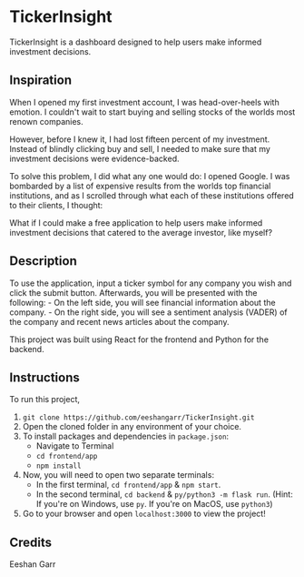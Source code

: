 # TickerInsight
TickerInsight is a dashboard designed to help users make informed investment decisions.

## Inspiration
When I opened my first investment account, I was head-over-heels with emotion. I couldn't wait to start buying and selling stocks of the worlds most renown companies. 

However, before I knew it, I had lost fifteen percent of my investment. Instead of blindly clicking buy and sell, I needed to make sure that my investment decisions were evidence-backed.

To solve this problem, I did what any one would do: I opened Google. I was bombarded by a list of expensive results from the worlds top financial institutions, and as I scrolled through what each of these institutions offered to their clients, I thought:

What if I could make a free application to help users make informed investment decisions that catered to the average investor, like myself?

## Description
To use the application, input a ticker symbol for any company you wish and click the submit button. Afterwards, you will be presented with the following:
    -  On the left side, you will see financial information about the company.
    -  On the right side, you will see a sentiment analysis (VADER) of the company and recent news articles about the company. 
    
This project was built using React for the frontend and Python for the backend.

## Instructions
To run this project,

1. `git clone https://github.com/eeshangarr/TickerInsight.git`
2.  Open the cloned folder in any environment of your choice.
3.  To install packages and dependencies in `package.json`:
     -  Navigate to Terminal
     - `cd frontend/app`
     - `npm install`
4.  Now, you will need to open two separate terminals:
    - In the first terminal, `cd frontend/app` & `npm start`.
    - In the second terminal, `cd backend` & `py/python3 -m flask run`. (Hint: If you're on Windows, use `py`. If you're on MacOS, use `python3`)
5. Go to your browser and open `localhost:3000` to view the project!

## Credits
Eeshan Garr




